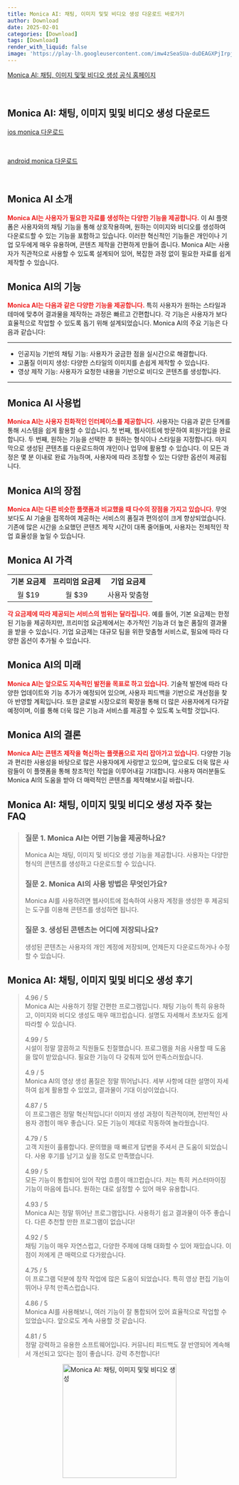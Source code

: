 ```yaml
---
title: Monica AI: 채팅, 이미지 및및 비디오 생성 다운로드 바로가기
author: Download
date: 2025-02-01
categories: [Download]
tags: [Download]
render_with_liquid: false
image: 'https://play-lh.googleusercontent.com/imw4zSeaSUa-duDEAGXPjIrpj1boTkZJ3Xc9cr9y0ENJCXInGjWJMN4uFXSdJFxz4Lc=s256-rw'
---
```

<p><a class='click-button' title='Monica AI: 채팅, 이미지 및및 비디오 생성' href='https://monica.im/ko' rel='nofollow'>Monica AI: 채팅, 이미지 및및 비디오 생성 공식 홈페이지</a></p><br>
<h2 id='Monica AI: 채팅, 이미지 및및 비디오 생성_다운로드'>Monica AI: 채팅, 이미지 및및 비디오 생성 다운로드</h2>
<p><a class="click-button ios" title="monica 다운로드" href="https://apps.apple.com/kr/app/monica-ai-chat-image-video/id6450770590?l=en-GB" rel="nofollow">ios monica 다운로드</a></p><br>
<p><a class="click-button android" title="monica 다운로드" href="https://play.google.comhttps://play.google.com/store/apps/details?id=im.monica.app.monica" rel="nofollow">android monica 다운로드</a></p><br>


<h2 id='Monica_AI_소개'>Monica AI 소개</h2>

<p><b><span style="color: #ee2323;">Monica AI는 사용자가 필요한 자료를 생성하는 다양한 기능을 제공합니다.</span></b> 이 AI 플랫폼은 사용자와의 채팅 기능을 통해 상호작용하며, 원하는 이미지와 비디오를 생성하여 다운로드할 수 있는 기능을 포함하고 있습니다. 이러한 혁신적인 기능들은 개인이나 기업 모두에게 매우 유용하며, 콘텐츠 제작을 간편하게 만들어 줍니다. Monica AI는 사용자가 직관적으로 사용할 수 있도록 설계되어 있어, 복잡한 과정 없이 필요한 자료를 쉽게 제작할 수 있습니다.</p>

<h2 id='Monica_AI_기능'>Monica AI의 기능</h2>

<p><b><span style="color: #ee2323;">Monica AI는 다음과 같은 다양한 기능을 제공합니다.</span></b> 특히 사용자가 원하는 스타일과 테마에 맞추어 결과물을 제작하는 과정은 빠르고 간편합니다. 각 기능은 사용자가 보다 효율적으로 작업할 수 있도록 돕기 위해 설계되었습니다. Monica AI의 주요 기능은 다음과 같습니다:</p>

<hr />

<ul>
    <li>인공지능 기반의 채팅 기능: 사용자가 궁금한 점을 실시간으로 해결합니다.</li>
    <li>고품질 이미지 생성: 다양한 스타일의 이미지를 손쉽게 제작할 수 있습니다.</li>
    <li>영상 제작 기능: 사용자가 요청한 내용을 기반으로 비디오 콘텐츠를 생성합니다.</li>
</ul>

<hr />

<h2 id='Monica_AI_사용법'>Monica AI 사용법</h2>

<p><b><span style="color: #ee2323;">Monica AI는 사용자 친화적인 인터페이스를 제공합니다.</span></b> 사용자는 다음과 같은 단계를 통해 시스템을 쉽게 활용할 수 있습니다. 첫 번째, 웹사이트에 방문하여 회원가입을 완료합니다. 두 번째, 원하는 기능을 선택한 후 원하는 형식이나 스타일을 지정합니다. 마지막으로 생성된 콘텐츠를 다운로드하여 개인이나 업무에 활용할 수 있습니다. 이 모든 과정은 몇 분 이내로 완료 가능하며, 사용자에 따라 조정할 수 있는 다양한 옵션이 제공됩니다.</p>

<h2 id='Monica_AI_장점'>Monica AI의 장점</h2>

<p><b><span style="color: #ee2323;">Monica AI는 다른 비슷한 플랫폼과 비교했을 때 다수의 장점을 가지고 있습니다.</span></b> 무엇보다도 AI 기술을 접목하여 제공하는 서비스의 품질과 편의성이 크게 향상되었습니다. 기존에 많은 시간을 소요했던 콘텐츠 제작 시간이 대폭 줄어들며, 사용자는 전체적인 작업 효율성을 높일 수 있습니다.</p>

<h2 id='Monica_AI_가격'>Monica AI 가격</h2>

<table>
    <tr>
        <td style="text-align: center; height: 17px;"><b>기본 요금제</b></td>
        <td style="text-align: center; height: 17px;"><b>프리미엄 요금제</b></td>
        <td style="text-align: center; height: 17px;"><b>기업 요금제</b></td>
    </tr>
    <tr>
        <td style="text-align: center; height: 17px;">월 $19</td>
        <td style="text-align: center; height: 17px;">월 $39</td>
        <td style="text-align: center; height: 17px;">사용자 맞춤형</td>
    </tr>
</table>

<p><b><span style="color: #ee2323;">각 요금제에 따라 제공되는 서비스의 범위는 달라집니다.</span></b> 예를 들어, 기본 요금제는 한정된 기능을 제공하지만, 프리미엄 요금제에서는 추가적인 기능과 더 높은 품질의 결과물을 받을 수 있습니다. 기업 요금제는 대규모 팀을 위한 맞춤형 서비스로, 필요에 따라 다양한 옵션이 추가될 수 있습니다.</p>

<h2 id='Monica_AI_미래'>Monica AI의 미래</h2>

<p><b><span style="color: #ee2323;">Monica AI는 앞으로도 지속적인 발전을 목표로 하고 있습니다.</span></b> 기술적 발전에 따라 다양한 업데이트와 기능 추가가 예정되어 있으며, 사용자 피드백을 기반으로 개선점을 찾아 반영할 계획입니다. 또한 글로벌 시장으로의 확장을 통해 더 많은 사용자에게 다가갈 예정이며, 이를 통해 더욱 많은 기능과 서비스를 제공할 수 있도록 노력할 것입니다.</p>

<h2 id='Monica_AI_결론'>Monica AI의 결론</h2>

<p><b><span style="color: #ee2323;">Monica AI는 콘텐츠 제작을 혁신하는 플랫폼으로 자리 잡아가고 있습니다.</span></b> 다양한 기능과 편리한 사용성을 바탕으로 많은 사용자에게 사랑받고 있으며, 앞으로도 더욱 많은 사람들이 이 플랫폼을 통해 창조적인 작업을 이루어내길 기대합니다. 사용자 여러분들도 Monica AI의 도움을 받아 더 매력적인 콘텐츠를 제작해보시길 바랍니다.</p>


<h2 id='Monica AI: 채팅, 이미지 및및 비디오 생성_자주_찾는_FAQ'>Monica AI: 채팅, 이미지 및및 비디오 생성 자주 찾는 FAQ</h2>
<div itemscope="" itemtype="https://schema.org/FAQPage">
<blockquote>
<div itemscope="" itemprop="mainEntity" itemtype="https://schema.org/Question">
<h3 itemprop="name">질문 1. Monica AI는 어떤 기능을 제공하나요?</h3>
<div itemscope="" itemprop="acceptedAnswer" itemtype="https://schema.org/Answer">
<span itemprop="text">
<p>Monica AI는 채팅, 이미지 및 비디오 생성 기능을 제공합니다. 사용자는 다양한 형식의 콘텐츠를 생성하고 다운로드할 수 있습니다.</p>
</span>
</div>
</div>
<div itemscope="" itemprop="mainEntity" itemtype="https://schema.org/Question">
<h3 itemprop="name">질문 2. Monica AI의 사용 방법은 무엇인가요?</h3>
<div itemscope="" itemprop="acceptedAnswer" itemtype="https://schema.org/Answer">
<span itemprop="text">
<p>Monica AI를 사용하려면 웹사이트에 접속하여 사용자 계정을 생성한 후 제공되는 도구를 이용해 콘텐츠를 생성하면 됩니다.</p>
</span>
</div>
</div>
<div itemscope="" itemprop="mainEntity" itemtype="https://schema.org/Question">
<h3 itemprop="name">질문 3. 생성된 콘텐츠는 어디에 저장되나요?</h3>
<div itemscope="" itemprop="acceptedAnswer" itemtype="https://schema.org/Answer">
<span itemprop="text">
<p>생성된 콘텐츠는 사용자의 개인 계정에 저장되며, 언제든지 다운로드하거나 수정할 수 있습니다.</p>
</span>
</div>
</div>
</blockquote>
</div>
<h2 id='Monica AI: 채팅, 이미지 및및 비디오 생성_후기'>Monica AI: 채팅, 이미지 및및 비디오 생성 후기</h2>
<div itemscope itemtype="https://schema.org/Product">
  <blockquote>
  <div itemprop="review" itemscope itemtype="https://schema.org/Review">
      <div itemprop="reviewRating" itemscope itemtype="https://schema.org/Rating"> <span itemprop="ratingValue">4.96</span> / <span itemprop="bestRating">5</span> </div>
      <span itemprop="reviewBody">Monica AI는 사용하기 정말 간편한 프로그램입니다. 채팅 기능이 특히 유용하고, 이미지와 비디오 생성도 매우 매끄럽습니다. 설명도 자세해서 초보자도 쉽게 따라할 수 있습니다.</span>
  </div>
  <br>
  <div itemprop="review" itemscope itemtype="https://schema.org/Review">
      <div itemprop="reviewRating" itemscope itemtype="https://schema.org/Rating"> <span itemprop="ratingValue">4.99</span> / <span itemprop="bestRating">5</span> </div>
      <span itemprop="reviewBody">시설이 정말 깔끔하고 직원들도 친절했습니다. 프로그램을 처음 사용할 때 도움을 많이 받았습니다. 필요한 기능이 다 갖춰져 있어 만족스러웠습니다.</span>
  </div>
  <br>
  <div itemprop="review" itemscope itemtype="https://schema.org/Review">
      <div itemprop="reviewRating" itemscope itemtype="https://schema.org/Rating"> <span itemprop="ratingValue">4.9</span> / <span itemprop="bestRating">5</span> </div>
      <span itemprop="reviewBody">Monica AI의 영상 생성 품질은 정말 뛰어납니다. 세부 사항에 대한 설명이 자세하여 쉽게 활용할 수 있었고, 결과물이 기대 이상이었습니다.</span>
  </div>
  <br>
  <div itemprop="review" itemscope itemtype="https://schema.org/Review">
      <div itemprop="reviewRating" itemscope itemtype="https://schema.org/Rating"> <span itemprop="ratingValue">4.87</span> / <span itemprop="bestRating">5</span> </div>
      <span itemprop="reviewBody">이 프로그램은 정말 혁신적입니다! 이미지 생성 과정이 직관적이며, 전반적인 사용자 경험이 매우 좋습니다. 모든 기능이 제대로 작동하여 놀라웠습니다.</span>
  </div>
  <br>
  <div itemprop="review" itemscope itemtype="https://schema.org/Review">
      <div itemprop="reviewRating" itemscope itemtype="https://schema.org/Rating"> <span itemprop="ratingValue">4.79</span> / <span itemprop="bestRating">5</span> </div>
      <span itemprop="reviewBody">고객 지원이 훌륭합니다. 문의했을 때 빠르게 답변을 주셔서 큰 도움이 되었습니다. 사용 후기를 남기고 싶을 정도로 만족했습니다.</span>
  </div>
  <br>
  <div itemprop="review" itemscope itemtype="https://schema.org/Review">
      <div itemprop="reviewRating" itemscope itemtype="https://schema.org/Rating"> <span itemprop="ratingValue">4.99</span> / <span itemprop="bestRating">5</span> </div>
      <span itemprop="reviewBody">모든 기능이 통합되어 있어 작업 흐름이 매끄럽습니다. 저는 특히 커스터마이징 기능이 마음에 듭니다. 원하는 대로 설정할 수 있어 매우 유용합니다.</span>
  </div>
  <br>
  <div itemprop="review" itemscope itemtype="https://schema.org/Review">
      <div itemprop="reviewRating" itemscope itemtype="https://schema.org/Rating"> <span itemprop="ratingValue">4.93</span> / <span itemprop="bestRating">5</span> </div>
      <span itemprop="reviewBody">Monica AI는 정말 뛰어난 프로그램입니다. 사용하기 쉽고 결과물이 아주 좋습니다. 다른 추천할 만한 프로그램이 없습니다!</span>
  </div>
  <br>
  <div itemprop="review" itemscope itemtype="https://schema.org/Review">
      <div itemprop="reviewRating" itemscope itemtype="https://schema.org/Rating"> <span itemprop="ratingValue">4.92</span> / <span itemprop="bestRating">5</span> </div>
      <span itemprop="reviewBody">채팅 기능이 매우 자연스럽고, 다양한 주제에 대해 대화할 수 있어 재밌습니다. 이 점이 저에게 큰 매력으로 다가왔습니다.</span>
  </div>
  <br>
  <div itemprop="review" itemscope itemtype="https://schema.org/Review">
      <div itemprop="reviewRating" itemscope itemtype="schema.org/Rating"> <span itemprop="ratingValue">4.75</span> / <span itemprop="bestRating">5</span> </div>
      <span itemprop="reviewBody">이 프로그램 덕분에 창작 작업에 많은 도움이 되었습니다. 특히 영상 편집 기능이 뛰어나 무척 만족스럽습니다.</span>
  </div>
  <br>
  <div itemprop="review" itemscope itemtype="https://schema.org/Review">
      <div itemprop="reviewRating" itemscope itemtype="https://schema.org/Rating"> <span itemprop="ratingValue">4.86</span> / <span itemprop="bestRating">5</span> </div>
      <span itemprop="reviewBody">Monica AI를 사용해보니, 여러 기능이 잘 통합되어 있어 효율적으로 작업할 수 있었습니다. 앞으로도 계속 사용할 것 같습니다.</span>
  </div>
  <br>
  <div itemprop="review" itemscope itemtype="https://schema.org/Review">
      <div itemprop="reviewRating" itemscope itemtype="https://schema.org/Rating"> <span itemprop="ratingValue">4.81</span> / <span itemprop="bestRating">5</span> </div>
      <span itemprop="reviewBody">정말 강력하고 유용한 소프트웨어입니다. 커뮤니티 피드백도 잘 반영되어 계속해서 개선되고 있다는 점이 좋습니다. 강력 추천합니다!</span>
  </div>
  </blockquote>
</div>
<figure class="image" style="display: flex; justify-content: center; align-items: center; margin: 0;"><img src="https://play-lh.googleusercontent.com/imw4zSeaSUa-duDEAGXPjIrpj1boTkZJ3Xc9cr9y0ENJCXInGjWJMN4uFXSdJFxz4Lc=s256-rw" alt="Monica AI: 채팅, 이미지 및및 비디오 생성" width="256" height="256" style="max-width: 100%; height: auto;"></figure>